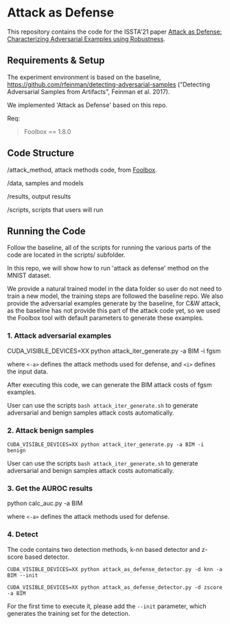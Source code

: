 # Attack as Defense

This repository contains the code for the ISSTA'21 paper [Attack as Defense: Characterizing Adversarial Examples using Robustness](https://dl.acm.org/doi/10.1145/3460319.3464822).

  

## Requirements & Setup

The experiment environment is based on the baseline, https://github.com/rfeinman/detecting-adversarial-samples ("Detecting Adversarial Samples from Artifacts", Feinman et al. 2017).

We implemented 'Attack as Defense' based on this repo.

Req:
> Foolbox == 1.8.0


## Code Structure

/attack_method, attack methods code, from [Foolbox](https://github.com/bethgelab/foolbox).

/data, samples and models

/results, output results

/scripts, scripts that users will run


## Running the Code

Follow the baseline, all of the scripts for running the various parts of the code are located in the scripts/ subfolder.


In this repo, we will show how to run 'attack as defense' method on the MNIST dataset.

We provide a natural trained model in the data folder so user do not need to train a new model, the training steps are followed the baseline repo. We also provide the adversarial examples generate by the baseline, for C&W attack, as the baseline has not provide this part of the attack code yet, so we used the Foolbox tool with default parameters to generate these examples.
  

### 1. Attack adversarial examples

CUDA_VISIBLE_DEVICES=XX python attack_iter_generate.py -a BIM -i fgsm

where `<-a>` defines the attack methods used for defense,
and `<i>` defines the input data.

After executing this code, we can generate the BIM attack costs of fgsm examples.
 
User can use the scripts `bash attack_iter_generate.sh` to generate adversarial and benign samples attack costs automatically.
 
### 2. Attack benign samples 

`CUDA_VISIBLE_DEVICES=XX python attack_iter_generate.py -a BIM -i benign
`

User can use the scripts `bash attack_iter_generate.sh` to generate adversarial and benign samples attack costs automatically.

### 3. Get the AUROC results

python calc_auc.py -a BIM

where `<-a>` defines the attack methods used for defense.

### 4. Detect

The code contains two detection methods, k-nn based detector and z-score based detector.

`CUDA_VISIBLE_DEVICES=XX python attack_as_defense_detector.py -d knn -a BIM --init
`

`CUDA_VISIBLE_DEVICES=XX python attack_as_defense_detector.py -d zscore -a BIM
`

For the first time to execute it, please add the `--init` parameter, 
which generates the training set for the detection.


